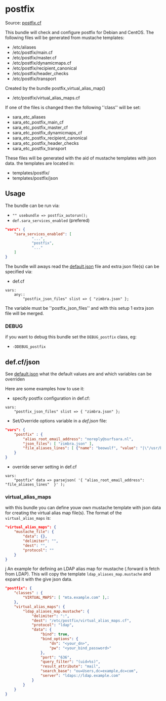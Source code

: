 # postfix

Source: [postfix.cf](/services/postfix.cf)

This bundle will check and configure postfix for Debian and CentOS. The following
files will be generated from mustache templates:
 * /etc/aliases
 * /etc/postfix/main.cf
 * /etc/postfix/master.cf
 * /etc/postfix/dynamicmaps.cf
 * /etc/postfix/recipient_canonical
 * /etc/postfix/header_checks
 * /etc/postfix/transport

Created by the bundle postfix_virtual_alias_map()
 * /etc/postfix/virtual_alias_maps.cf

If one of the files is changed then the following ''class'' will be set:
 * sara_etc_aliases
 * sara_etc_postfix_main_cf
 * sara_etc_postfix_master_cf
 * sara_etc_postfix_dynamicmaps_cf
 * sara_etc_postfix_recipient_canonical
 * sara_etc_postfix_header_checks
 * sara_etc_postfix_transport

These files will be generated with the aid of mustache templates with json data.
the templates are located in:
 * templates/postfix/
 * templates/postfix/json


## Usage

The bundle can be run via:
 *  `"" usebundle => postfix_autorun();`
 * `def.sara_services_enabled` (prefered)
```json
"vars": {
    "sara_services_enabled": [
            "...",
            "postfix",
            "..."
    ]
}
```

The bundle will aways read the [default.json](/templates/postfix/json/default.json) file
and extra json file(s) can be specified via:
 * def.cf
```
vars:
    any::
        "postfix_json_files" slist => { "zimbra.json" };
```

The variable must be ''postfix_json_files'' and with this setup 1 extra json file will be  merged.

### DEBUG

if you want to debug this bundle set the `DEBUG_postfix` class, eg:
 * `-DDEBUG_postfix`

## def.cf/json

See [default.json](/templates/postfix/json/default.json) what the default values are and
which variables can be overriden

Here are some examples how to use it:
 * specify postfix configuration in def.cf:
```
vars:
    "postfix_json_files" slist => { "zimbra.json" };
```
 * Set/Override options variable in a *def.json* file:
```json
"vars": {
    "postfix" : {
        "alias_root_email_address": "noreply@surfsara.nl",
        "json_files": [ "zimbra.json" ],
        "file_aliases_lines": [ {"name": "beowulf", "value": "|\"/usr/bin/run_email2trac --project beowulf\""} ]
    }
}
```

 * override server setting in def.cf
```
vars:
    "postfix" data => parsejson( '{ "alias_root_email_address":  "file_aliases_lines"  }' );
```


### virtual_alias_maps

with this bundle you can define youw own mustache template with json data for creating
the virtual alias map file(s). The format of the `virtual_alias_maps` is:
```json
"virtual_alias_maps": {
    "mustache_file": {
        "data": {},
        "delimiter": "",
        "dest": "",
        "protocol": ""
    }
}
```
j
An example for defining an LDAP alias map for mustache (.forward is fetch from LDAP). This will copy the template
`ldap_aliases_map.mustache` and expand it with the give json data.
```json
"postfix": {
    "classes" : {
        "VIRTUAL_MAPS": [ "mta.example.com" ],:
    },
    "virtual_alias_maps": {
        "ldap_aliases_map.mustache": {
            "delimiter": ":",
            "dest": "/etc/postfix/virtual_alias_maps.cf",
            "protocol": "ldap",
            "data": {
                "bind": true,
                "bind_options": {
                    "dn": "<your_dn>",
                    "pw": "<your_bind_password>"
                },
                "port": "636",
                "query_filter": "(uid=%s)",
                "result_attribute": "mail",
                "search_base": "ou=Users,dc=example,dc=com",
                "server": "ldaps://ldap.example.com"
            }
        }
    }
}
```
